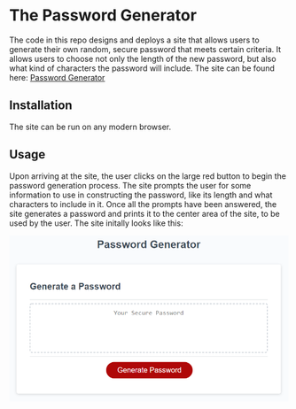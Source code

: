 # The Password Generator

The code in this repo designs and deploys a site that allows users to generate their own random, secure password that meets certain 
criteria. It allows users to choose not only the length of the new password, but also what kind of characters the password will include.
The site can be found here: [Password Generator](https://grandmaster.github.io/Password-Generator)

## Installation
The site can be run on any modern browser.

## Usage
Upon arriving at the site, the user clicks on the large red button to begin the password generation process. The site prompts the user
for some information to use in constructing the password, like its length and what characters to include in it. Once all the prompts 
have been answered, the site generates a password and prints it to the center area of the site, to be used by the user. The site initally
looks like this:

![Demo](/Assets/03-javascript-homework-demo.png)
